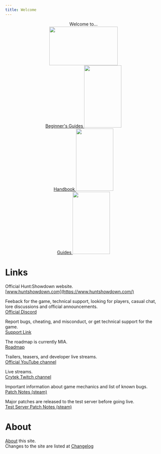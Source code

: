 ```yaml
---
title: Welcome
---
```


<p style="text-align:center">
  Welcome to...  
  <br/>
  <img src="https://www.huntshowdown.com/assets/img/logo-nav.png" width="220" height="124">
  <br/>
  
  <a href="beginner">
    Beginner's Guides
    <img width="120" height="200" src="https://static.wikia.nocookie.net/hunthorrorsofthegildedage_gamepedia/images/e/e8/Male_Tier1_%2812%29.png/revision/latest/scale-to-width-down/655?cb=20200807203141"/>
  <a/>  
  <br/>
  <a href="handbook">
    Handbook
    <img width="120" height="200" src="https://static.wikia.nocookie.net/hunthorrorsofthegildedage_gamepedia/images/6/6d/Book_of_monsters.png/revision/latest/scale-to-width-down/279?cb=20190404215748"/>
  <a/>
  <br/>
  <a href="guides">
    Guides
    <img width="120" height="200" src="https://static.wikia.nocookie.net/hunthorrorsofthegildedage_gamepedia/images/4/41/Male_Tier3_%289%29.png/revision/latest/scale-to-width-down/655?cb=20200807203806"/>
  <a/>
</p>

# Links
Official Hunt:Showdown website.  
[www.huntshowdown.com](https://www.huntshowdown.com/)  

Feeback for the game, technical support, looking for players, casual chat, lore discussions and official announcements.  
[Official Discord](https://discord.gg/huntshowdown)

Report bugs, cheating, and misconduct, or get technical support for the game.  
[Support Link](https://huntshowdown.kayako.com/)

The roadmap is currently MIA.   
[Roadmap](https://www.huntshowdown.com/roadmap)

Trailers, teasers, and developer live streams.  
[Official YouTube channel](https://www.youtube.com/c/HuntShowdown)

Live streams.  
[Crytek Twitch channel](https://www.twitch.tv/crytek)

Important information about game mechanics and list of known bugs.  
[Patch Notes (steam)](https://store.steampowered.com/newshub/app/594650?updates=true)

Major patches are released to the test server before going live.  
[Test Server Patch Notes (steam)](https://steamcommunity.com/app/770720/allnews/)

# About
[About](about) this site.  
Changes to the site are listed at [Changelog](change-log) 


